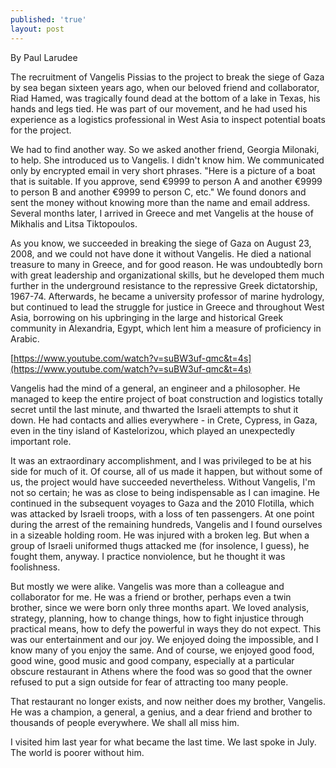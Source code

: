 ```yaml
---
published: 'true'
layout: post
---
```

By Paul Larudee

The recruitment of Vangelis Pissias to the project to break the siege of Gaza by sea began sixteen years ago, when our beloved friend and collaborator,  Riad Hamed, was tragically found dead at the bottom of a lake in Texas, his hands and legs tied. He was part of our movement, and he had used his experience as a logistics professional in West Asia to inspect potential boats for the project. 

We had to find another way. So we asked another friend, Georgia Milonaki, to help. She introduced us to Vangelis. I didn't know him. We communicated only by encrypted email in very short phrases. "Here is a picture of a boat that is suitable. If you approve, send €9999 to person A and another €9999 to person B and another €9999 to person C, etc." We found donors and sent the money without knowing more than the name and email address. Several months later, I arrived in Greece and met Vangelis at the house of Mikhalis and Litsa Tiktopoulos. 

As you know, we succeeded in breaking the siege of Gaza on August 23, 2008, and we could not have done it without Vangelis. He died a national treasure to many in Greece, and for good reason. He was undoubtedly born with great leadership and organizational skills, but he developed them much further in the underground resistance to the repressive Greek dictatorship, 1967-74. Afterwards, he became a university professor of marine hydrology, but continued to lead the struggle for justice in Greece and throughout West Asia, borrowing on his upbringing in the large and historical Greek community in Alexandria, Egypt, which lent him a measure of proficiency in Arabic.

[https://www.youtube.com/watch?v=suBW3uf-qmc&t=4s](https://www.youtube.com/watch?v=suBW3uf-qmc&t=4s)

Vangelis had the mind of a general, an engineer and a philosopher. He managed to keep the entire project of boat construction and logistics totally secret until the last minute, and thwarted the Israeli attempts to shut it down. He had contacts and allies everywhere - in Crete, Cypress, in Gaza, even in the tiny island of Kastelorizou, which played an unexpectedly important role.

It was an extraordinary accomplishment, and I was privileged to be at his side for much of it. Of course, all of us made it happen, but without some of us, the project would have succeeded nevertheless. Without Vangelis, I'm not so certain; he was as close to being indispensable as I can imagine. He continued in the subsequent voyages to Gaza and the 2010 Flotilla, which was attacked by Israeli troops, with a loss of ten passengers. At one point during the arrest of the remaining hundreds, Vangelis and I found ourselves in a sizeable holding room. He was injured with a broken leg. But when a group of Israeli uniformed thugs attacked me (for insolence, I guess), he fought them, anyway. I practice nonviolence, but he thought it was foolishness. 

But mostly we were alike. Vangelis was more than a colleague and collaborator for me. He was a friend or brother, perhaps even a twin brother, since we were born only three months apart. We loved analysis, strategy, planning, how to change things, how to fight injustice through practical means, how to defy the powerful in ways they do not expect. This was our entertainment and our joy. We enjoyed doing the impossible, and I know many of you enjoy the same. And of course, we enjoyed good food, good wine, good music and good company, especially at a particular obscure restaurant in Athens where the food was so good that the owner refused to put a sign outside for fear of attracting too many people. 

That restaurant no longer exists, and now neither does my brother, Vangelis. He was a champion, a general, a genius, and a dear friend and brother to thousands of people everywhere. We shall all miss him. 

I visited him last year for what became the last time. We last spoke in July.  The world is poorer without him.
